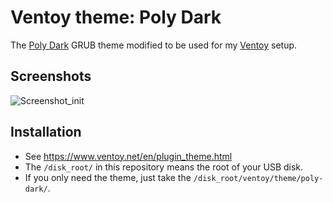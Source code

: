 # Ventoy theme: Poly Dark

The [Poly Dark](https://github.com/shvchk/poly-dark) GRUB theme modified
to be used for my [Ventoy](https://github.com/ventoy/Ventoy) setup.

## Screenshots

![Screenshot_init](https://raw.githubusercontent.com/jfcherng/ventoy-theme-poly-dark/master/docs/screenshot_init.png)

## Installation

- See https://www.ventoy.net/en/plugin_theme.html
- The `/disk_root/` in this repository means the root of your USB disk.
- If you only need the theme, just take the `/disk_root/ventoy/theme/poly-dark/`.
